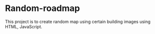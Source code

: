 # Random-roadmap

This project is to create random map using certain building images using HTML, JavaScript.
